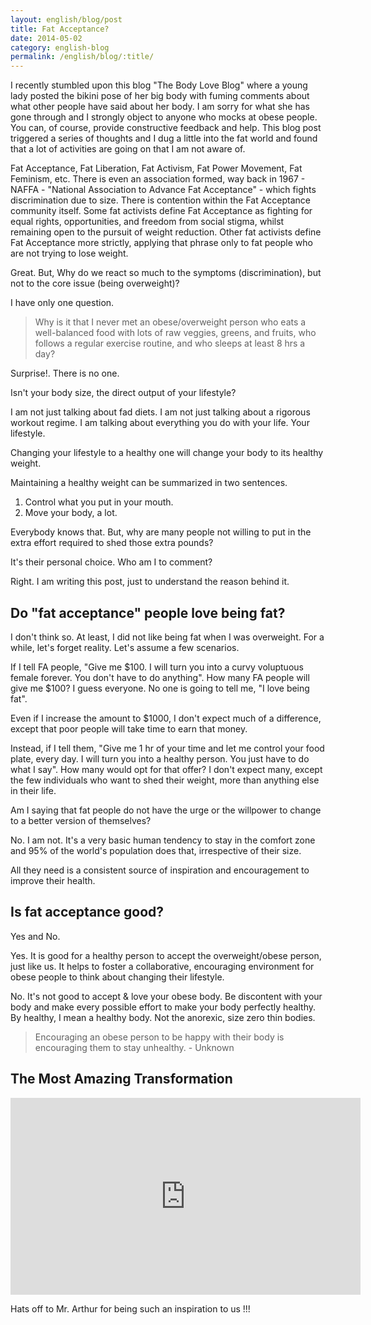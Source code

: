 ```yaml
---
layout: english/blog/post
title: Fat Acceptance?
date: 2014-05-02
category: english-blog
permalink: /english/blog/:title/
---
```


I recently stumbled upon this blog "The Body Love Blog" where a young lady posted the bikini pose of her big body with fuming comments about what other people have said about her body. I am sorry for what she has gone through and I strongly object to anyone who mocks at obese people. You can, of course, provide constructive feedback and help. This blog post triggered a series of thoughts and I dug a little into the fat world and found that a lot of activities are going on that I am not aware of.

Fat Acceptance, Fat Liberation, Fat Activism, Fat Power Movement, Fat Feminism, etc. There is even an association formed, way back in 1967 - NAFFA - "National Association to Advance Fat Acceptance" - which fights discrimination due to size. There is contention within the Fat Acceptance community itself. Some fat activists define Fat Acceptance as fighting for equal rights, opportunities, and freedom from social stigma, whilst remaining open to the pursuit of weight reduction. Other fat activists define Fat Acceptance more strictly, applying that phrase only to fat people who are not trying to lose weight.

Great. But, Why do we react so much to the symptoms (discrimination), but not to the core issue (being overweight)?

I have only one question.

> Why is it that I never met an obese/overweight person who eats a well-balanced food with lots of raw veggies, greens, and fruits, who follows a regular exercise routine, and who sleeps at least 8 hrs a day?

Surprise!. There is no one.

Isn't your body size, the direct output of your lifestyle?

I am not just talking about fad diets. I am not just talking about a rigorous workout regime. I am talking about everything you do with your life. Your lifestyle.

Changing your lifestyle to a healthy one will change your body to its healthy weight.

Maintaining a healthy weight can be summarized in two sentences.

1. Control what you put in your mouth.
2. Move your body, a lot.

Everybody knows that. But, why are many people not willing to put in the extra effort required to shed those extra pounds?

It's their personal choice. Who am I to comment?

Right. I am writing this post, just to understand the reason behind it.

## Do "fat acceptance" people love being fat?

I don't think so. At least, I did not like being fat when I was overweight. For a while, let's forget reality. Let's assume a few scenarios.

If I tell FA people, "Give me $100. I will turn you into a curvy voluptuous female forever. You don't have to do anything". How many FA people will give me $100? I guess everyone. No one is going to tell me, "I love being fat".

Even if I increase the amount to $1000, I don't expect much of a difference, except that poor people will take time to earn that money.

Instead, if I tell them, "Give me 1 hr of your time and let me control your food plate, every day. I will turn you into a healthy person. You just have to do what I say". How many would opt for that offer? I don't expect many, except the few individuals who want to shed their weight, more than anything else in their life.

Am I saying that fat people do not have the urge or the willpower to change to a better version of themselves?

No. I am not. It's a very basic human tendency to stay in the comfort zone and 95% of the world's population does that, irrespective of their size.

All they need is a consistent source of inspiration and encouragement to improve their health.

## Is fat acceptance good?

Yes and No.

Yes. It is good for a healthy person to accept the overweight/obese person, just like us. It helps to foster a collaborative, encouraging environment for obese people to think about changing their lifestyle.

No. It's not good to accept & love your obese body. Be discontent with your body and make every possible effort to make your body perfectly healthy. By healthy, I mean a healthy body. Not the anorexic, size zero thin bodies.

> Encouraging an obese person to be happy with their body is encouraging them to stay unhealthy. - Unknown

## The Most Amazing Transformation

<iframe width="560" height="315" src="https://www.youtube-nocookie.com/embed/qX9FSZJu448?rel=0" frameborder="0" allow="autoplay; encrypted-media" allowfullscreen></iframe>

Hats off to Mr. Arthur for being such an inspiration to us !!!
